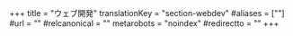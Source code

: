 +++
title = "ウェブ開発"
translationKey = "section-webdev"
#aliases = [""]
#url = ""
#relcanonical = ""
metarobots = "noindex"
#redirectto = ""
+++

